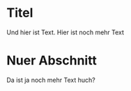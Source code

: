 # Titel

Und hier ist Text.
Hier ist noch mehr Text

# Nuer Abschnitt

Da ist ja noch mehr Text huch?
